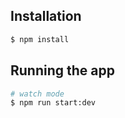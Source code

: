 ## Installation
```bash
$ npm install
```

## Running the app

```bash
# watch mode
$ npm run start:dev
```
